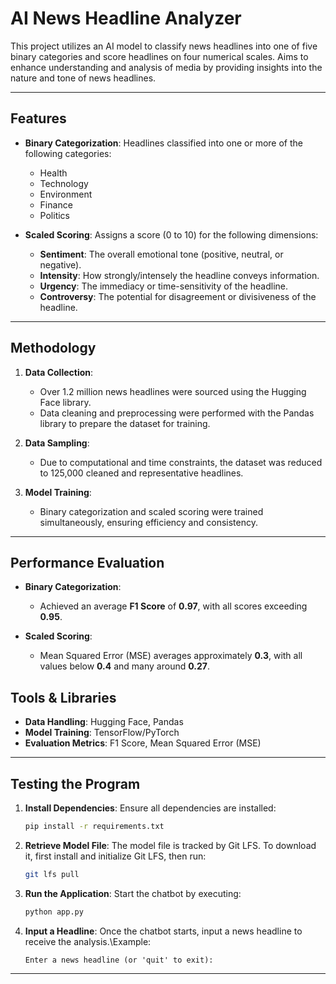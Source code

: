 
# AI News Headline Analyzer

This project utilizes an AI model to classify news headlines into one of five binary categories and score headlines on four numerical scales. Aims to enhance understanding and analysis of media by providing insights into the nature and tone of news headlines.

---

## Features

- **Binary Categorization**: Headlines classified into one or more of the following categories:
  - Health
  - Technology
  - Environment
  - Finance
  - Politics

- **Scaled Scoring**: Assigns a score (0 to 10) for the following dimensions:
  - **Sentiment**: The overall emotional tone (positive, neutral, or negative).
  - **Intensity**: How strongly/intensely the headline conveys information.
  - **Urgency**: The immediacy or time-sensitivity of the headline.
  - **Controversy**: The potential for disagreement or divisiveness of the headline.

---

## Methodology

1. **Data Collection**:
   - Over 1.2 million news headlines were sourced using the Hugging Face library.
   - Data cleaning and preprocessing were performed with the Pandas library to prepare the dataset for training.

2. **Data Sampling**:
   - Due to computational and time constraints, the dataset was reduced to 125,000 cleaned and representative headlines.

3. **Model Training**:
   - Binary categorization and scaled scoring were trained simultaneously, ensuring efficiency and consistency.

---

## Performance Evaluation

- **Binary Categorization**:
  - Achieved an average **F1 Score** of **0.97**, with all scores exceeding **0.95**.
  
- **Scaled Scoring**:
  - Mean Squared Error (MSE) averages approximately **0.3**, with all values below **0.4** and many around **0.27**.


## Tools & Libraries

- **Data Handling**: Hugging Face, Pandas
- **Model Training**: TensorFlow/PyTorch
- **Evaluation Metrics**: F1 Score, Mean Squared Error (MSE)
  
---
## Testing the Program

1. **Install Dependencies**: Ensure all dependencies are installed:

   ```bash
   pip install -r requirements.txt
   ```

2. **Retrieve Model File**: The model file is tracked by Git LFS. To download it, first install and initialize Git LFS, then run:

   ```bash
   git lfs pull
   ```

4. **Run the Application**: Start the chatbot by executing:

   ```bash
   python app.py
   ```

6. **Input a Headline**: Once the chatbot starts, input a news headline to receive the analysis.\Example:
   
   ```plaintext
   Enter a news headline (or 'quit' to exit): 
   ```

---
